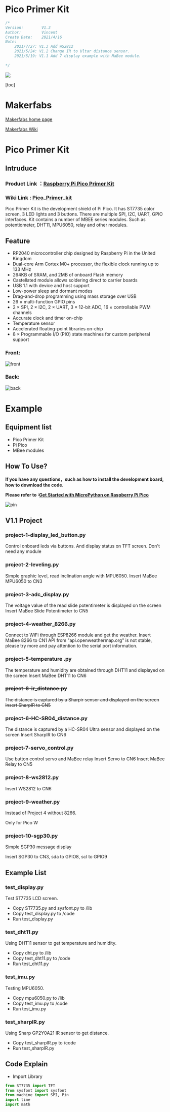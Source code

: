 # Pico Primer Kit

```c++
/*
Version:		V1.3
Author:			Vincent
Create Date:	2021/4/16
Note:
	2021/7/27: V1.3 Add WS2812
	2021/5/24: V1.2 Change IR to Ultar distance sensor.
	2021/5/19: V1.1 Add 7 display example with MaBee module.
	
*/
```


![](md_pic/main.jpg)




[toc]

# Makerfabs

[Makerfabs home page](https://www.makerfabs.com/)

[Makerfabs Wiki](https://makerfabs.com/wiki/index.php?title=Main_Page)



# Pico Primer Kit
## Intruduce

### Product Link ：[Raspberry Pi Pico Primer Kit](https://www.makerfabs.com/raspberry-pi-pico-primer-kit.html)

### Wiki Link : [Pico_Primer_kit](https://www.makerfabs.com/wiki/index.php?title=Pico_Primer_Kit)

Pico Primer Kit is the development shield of Pi Pico. It has ST7735 color screen, 3 LED lights and 3 buttons. There are multiple SPI, I2C, UART, GPIO interfaces.
Kit contains a number of MBEE series modules. Such as potentiometer, DHT11, MPU6050, relay and other modules.



## Feature

- RP2040 microcontroller chip designed by Raspberry Pi in the United Kingdom
- Dual-core Arm Cortex M0+ processor, the flexible clock running up to 133 MHz
- 264KB of SRAM, and 2MB of onboard Flash memory
- Castellated module allows soldering direct to carrier boards
- USB 1.1 with device and host support
- Low-power sleep and dormant modes
- Drag-and-drop programming using mass storage over USB
- 26 × multi-function GPIO pins
- 2 × SPI, 2 × I2C, 2 × UART, 3 × 12-bit ADC, 16 × controllable PWM channels
- Accurate clock and timer on-chip
- Temperature sensor
- Accelerated floating-point libraries on-chip
- 8 × Programmable I/O (PIO) state machines for custom peripheral support



### Front:

![front](md_pic/front.jpg)

### Back:
![back](md_pic/back.jpg)



# Example
## Equipment list

- Pico Primer Kit
- Pi Pico
- MBee modules


## How To Use?
**If you have any questions，such as how to install the development board, how to download the code.**

**Please refer to :[Get Started with MicroPython on Raspberry Pi Pico](https://hackspace.raspberrypi.org/books/micropython-pico)**



![pin](md_pic/pico_pin.jpg)

## V1.1 Project

### project-1-display_led_button.py

Control onboard leds via buttons.
And display status on TFT screen.
Don't need any module

### project-2-leveling.py

Simple graphic level, read inclination angle with MPU6050.
Insert MaBee MPU6050 to CN3

### project-3-adc_display.py

The voltage value of the read slide potentimeter is displayed on the screen
Insert MaBee Slide Potentimeter to CN5

### project-4-weather_8266.py

Connect to WiFi through ESP8266 module and get the weather.
Insert MaBee 8266 to CN1
API from "api.openweathermap.org" is not stable, please try more and pay attention to the serial port information.

### project-5-temperature .py

The temperature and humidity are obtained through DHT11 and displayed on the screen
Insert MaBee DHT11 to CN6

### ~~project-6-ir_distance.py~~

~~The distance is captured by a Sharpir sensor and displayed on the screen~~
~~Insert SharpIR to CN5~~

### project-6-HC-SR04_distance.py

The distance is captured by a HC-SR04 Ultra sensor and displayed on the screen
Insert SharpIR to CN6

### project-7-servo_control.py

Use button control servo and MaBee relay
Insert Servo to CN6
Insert MaBee Relay to CN5

### project-8-ws2812.py
Insert WS2812 to CN6

### project-9-weather.py

Instead of Project 4 without 8266.

Only for Pico W

### project-10-sgp30.py

Simple SGP30 message display

Insert SGP30 to CN3, sda to GPIO8, scl to GPIO9




## Example List

### test_display.py

Test ST7735 LCD screen.

- Copy ST7735.py and sysfont.py to /lib
- Copy test_display.py to /code
- Run test_display.py

### test_dht11.py

Using DHT11 sensor  to get temperature and humidity.
- Copy dht.py to /lib
- Copy test_dht11.py to /code
- Run test_dht11.py

### test_imu.py

Testing MPU6050.

- Copy mpu6050.py to /lib
- Copy test_imu.py to /code
- Run test_imu.py

### test_sharpIR.py

Using Sharp GP2Y0A21 IR sensor  to get distance.

- Copy test_sharpIR.py to /code
- Run test_sharpIR.py



## Code Explain
- Import Library

```python
from ST7735 import TFT
from sysfont import sysfont
from machine import SPI, Pin
import time
import math
```
